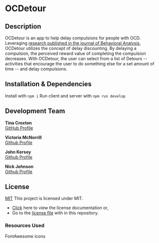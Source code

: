# OCDetour

## Description

OCDetour is an app to help delay compulsions for people with OCD. Leveraging [research published in the journal of Behavioral Analysis](https://www.ncbi.nlm.nih.gov/pmc/articles/PMC6758933/), OCDetour utilizes the concept of delay discounting. By delaying a compulsion, the perceived reward value of completing the compulsion decreases. With OCDetour, the user can select from a list of Detours -- activities that encourage the user to do something else for a set amount of time -- and delay compulsions.

## Installation & Dependencies

Install with `npm i`
Run client and server with `npm run develop`

## Development Team
**Tina Croxton**  
[GitHub Profile](https://github.com/TinaTheDev91)

**Victoria McNorrill**  
[Github Profile](https://github.com/victoriamcn)

**John Kersey**  
[Github Profile](https://github.com/JohnKersey2)

**Nick Johnson**  
[Github Profile](https://github.com/jsnicholas)

## License
[MIT](https://img.shields.io/badge/License-MIT-blue.svg)
This project is licensed under MIT.

- [Click](https://pitt.libguides.com/openlicensing/MIT#:~:text=Users%20of%20software%20using%20an,and%20the%20X%20Windows%20System.) here to view the license documentation or,
- Go to the [license file](https://github.com/jsnicholas/LaborHub/blob/main/LICENSE) with in this repository.

### Resources Used

FontAwesome icons

